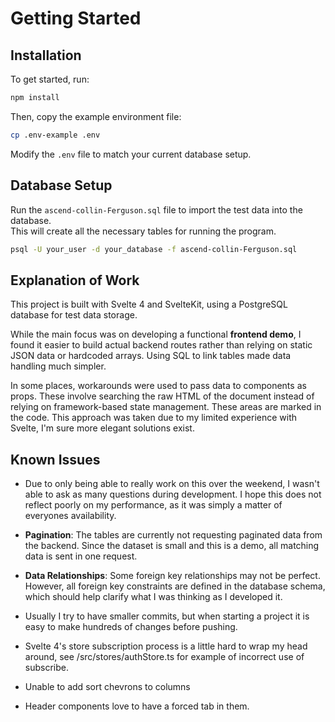 # Getting Started

## Installation

To get started, run:

```bash
npm install
```

Then, copy the example environment file:

```bash
cp .env-example .env
```

Modify the `.env` file to match your current database setup.

## Database Setup

Run the `ascend-collin-Ferguson.sql` file to import the test data into the database.  
This will create all the necessary tables for running the program.

```bash
psql -U your_user -d your_database -f ascend-collin-Ferguson.sql
```

## Explanation of Work

This project is built with Svelte 4 and SvelteKit, using a PostgreSQL database for test data storage.

While the main focus was on developing a functional **frontend demo**, I found it easier to build actual backend routes rather than relying on static JSON data or hardcoded arrays. Using SQL to link tables made data handling much simpler.

In some places, workarounds were used to pass data to components as props. These involve searching the raw HTML of the document instead of relying on framework-based state management. These areas are marked in the code. This approach was taken due to my limited experience with Svelte, I'm sure more elegant solutions exist.

## Known Issues
- Due to only being able to really work on this over the weekend, I wasn't able to ask as many questions during development. I hope this does not reflect poorly on my performance, as it was simply a matter of everyones availability.

- **Pagination**: The tables are currently not requesting paginated data from the backend. Since the dataset is small and this is a demo, all matching data is sent in one request.

- **Data Relationships**: Some foreign key relationships may not be perfect. However, all foreign key constraints are defined in the database schema, which should help clarify what I was thinking as I developed it.

- Usually I try to have smaller commits, but when starting a project it is easy to make hundreds of changes before pushing. 

- Svelte 4's store subscription process is a little hard to wrap my head around, see /src/stores/authStore.ts for example of incorrect use of subscribe. 

- Unable to add sort chevrons to columns

- Header components love to have a forced tab in them.